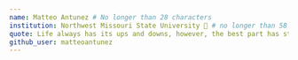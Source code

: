 ```yaml
---
name: Matteo Antunez # No longer than 28 characters
institution: Northwest Missouri State University 🚩 # no longer than 58 characters
quote: Life always has its ups and downs, however, the best part has still yet to come. # no longer than 100 characters, avoid using quotes(") to guarantee the format remains the same.
github_user: matteoantunez
---
```

